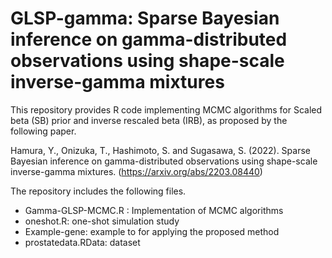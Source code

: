 # GLSP-gamma: Sparse Bayesian inference on gamma-distributed observations using shape-scale inverse-gamma mixtures

This repository provides R code implementing MCMC algorithms for Scaled beta (SB) prior and inverse rescaled beta (IRB), as proposed by the following paper.

Hamura, Y., Onizuka, T., Hashimoto, S. and Sugasawa, S. (2022). Sparse Bayesian inference on gamma-distributed observations using shape-scale inverse-gamma mixtures. (https://arxiv.org/abs/2203.08440)

The repository includes the following files.

* Gamma-GLSP-MCMC.R : Implementation of MCMC algorithms 
* oneshot.R: one-shot simulation study 
* Example-gene: example to for applying the proposed method  
* prostatedata.RData: dataset 
